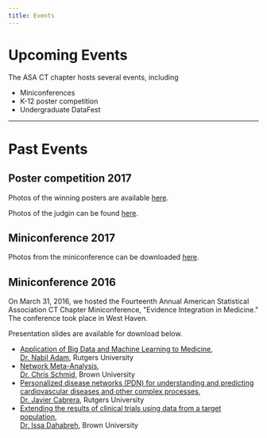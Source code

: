 ```yaml
---
title: Events
---
```


# Upcoming Events

The ASA CT chapter hosts several events, including

* Miniconferences
* K-12 poster competition
* Undergraduate DataFest

-----

# Past Events

## Poster competition 2017

Photos of the winning posters are available [here](media/Posterwinners.zip).

Photos of the judgin can be found [here](media/PosterJudging.zip).

## Miniconference 2017

Photos from the miniconference can be
downloaded [here](media/Miniconference.zip).

## Miniconference 2016

On March 31, 2016, we hosted the Fourteenth Annual American
Statistical Association CT Chapter Miniconference, "Evidence
Integration in Medicine." The conference took place in West Haven.

Presentation slides are available for download below.

* [Application of Big Data and Machine Learning to Medicine](media/Dr.Adam-ASA-CT-presentation.pdf),<br />
  [Dr. Nabil Adam](http://www.business.rutgers.edu/faculty-research/directory/adam-nabil), Rutgers University
* [Network Meta-Analysis](media/Network2.pdf),<br />
  [Dr. Chris Schmid](https://vivo.brown.edu/display/cschmid), Brown University
* [Personalized disease networks (PDN) for understanding and predicting cardiovascular diseases and other complex processes](media/PDN-JC-Mar-31,-West-Heaven.pdf),<br />
  [Dr. Javier Cabrera](https://vivo.brown.edu/display/cschmid), Rutgers University
* [Extending the results of clinical trials using data from a target population](media/Dahabreh-Mar-31-2016.pdf),<br />
  [Dr. Issa Dahabreh](https://vivo.brown.edu/display/cschmid), Brown University

